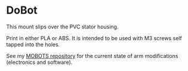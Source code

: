 #  DoBot

This mount slips over the PVC stator housing.

Print in either PLA or ABS. It is intended to be used with M3 screws self tapped into the holes.

See my [MOBOTS repository](https://github.com/gdville/MOBOTS) for the current state of arm modifications (electronics and software). 

